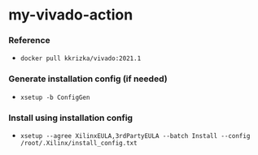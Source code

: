 my-vivado-action
================

### Reference
- `docker pull kkrizka/vivado:2021.1`

### Generate installation config (if needed)
- `xsetup -b ConfigGen`

### Install using installation config
- `xsetup --agree XilinxEULA,3rdPartyEULA --batch Install --config /root/.Xilinx/install_config.txt`
